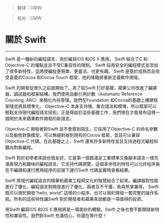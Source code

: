 > 翻译：CMW

> 校对：CMW

# 關於 Swift
-----------------

Swift 是一種新的編程語言，用於編寫iOS 和OS X 應用。 Swift 結合了C 和Objective-C 的優點並且不受C兼容性的限制。 Swift 採用安全的編程模式並添加了很多新特性，這將使編程更簡單，更靈活，也更有趣。 Swift 是基於成熟而且倍受喜愛的Cocoa 和Cocoa Touch 框架，他的降臨將重新定義軟件開發。

Swift 的開發從很久之前就開始了。為了給Swift 打好基礎，蘋果公司改進了編譯器，調試器和框架結構。我們使用自動引用計數（Automatic Reference Counting, ARC）來簡化內存管理。我們在Foundation 和Cocoa的基礎上構建框架棧並將其標準化。 Objective-C 本身支持塊、集合語法和模塊，所以框架可以輕鬆支持現代編程語言技術。正是得益於這些基礎工作，我們現在才能發布這樣一個用於未來蘋果軟件開發的新語言。

Objective-C 開發者對Swift 並不會感到陌生。它採用了Objective-C 的命名參數以及動態對像模型，可以無縫對接到現有的Cocoa 框架，並且可以兼容Objective-C 代碼。在此基礎之上，Swift 還有許多新特性並且支持過程式編程和麵向對象編程。

Swift 對於初學者來說也很友好。它是第一個既滿足工業標準又像腳本語言一樣充滿表現力和趣味的編程語言。它支持代碼預覽，這個革命性的特性可以允許程序員在不編譯和運行應用程序的前提下運行Swift 代碼並實時查看結果。

Swift 將現代編程語言的精華和蘋果工程師文化的智慧結合了起來。編譯器對性能進行了優化，編程語言對開發進行了優化，兩者互不干擾，魚與熊掌兼得。 Swift 既可以用於開發“hello, world” 這樣的小程序，也可以用於開發一套完整的操作系統。所有的這些特性讓Swift 對於開發者和蘋果來說都是一項值得的投資。

用Swift 編寫iOS 和OS X 應用將是一場美妙的體驗，Swift 之後也會不斷開發新特性和兼容性。我們對Swift 充滿信心，你還在等什麼！
